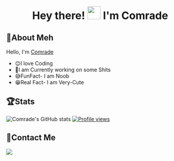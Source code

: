 <h1 align="center"> Hey there! <img src="https://raw.githubusercontent.com/MartinHeinz/MartinHeinz/master/wave.gif" width="35px"> I'm Comrade </h1>

## 🤘About Meh
   
  Hello, I'm [Comrade](https://github.com/ComradeDear)
- 😌I love Coding
- 🤧I am Currently working on some Shits
- 😅FunFact- I am Noob
- 😁Real Fact- I am Very-Cute 

## 🏆Stats
![Comrade's GitHub stats](https://github-readme-stats.vercel.app/api?username=comradedear&show_icons=true&theme=tokyonight)
[![Profile views](https://komarev.com/ghpvc/?username=ComradeDear&label=Profile%20views)](https://github.com/comradedear)
   
## 📱Contact Me
<a href="https://t.me/xD_Comrade"><img src="https://img.shields.io/badge/Telegram-2CA5E0?style=for-the-badge&logo=telegram&logoColor=white"></a>
